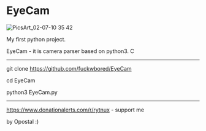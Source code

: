 # EyeCam
![PicsArt_02-07-10 35 42](https://user-images.githubusercontent.com/68074768/107158940-ba34d400-6995-11eb-85fb-0aba9a7eb28b.jpg)

My first python project. 

EyeCam - it is camera parser based on python3. C

-----------------------------------------------------

git clone https://github.com/fuckwbored/EyeCam 

cd EyeCam

python3 EyeCam.py


-----------------------------------------------------


https://www.donationalerts.com/r/rytnux - support me

by Opostal :)
